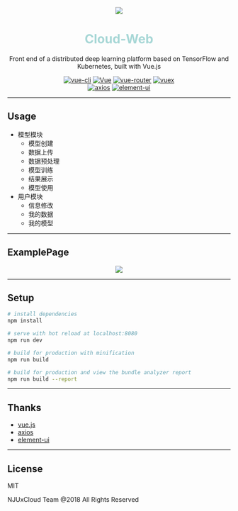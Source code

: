 <p align="center" style="width: 100%"><img src="https://github.com/NJUxCloud/Cloud-Web/blob/master/src/assets/cloudtitle.png?raw=true"/></p>
<h1 align="center" style="width: 100%; color: #a7d7d6;">Cloud-Web</h1>
<p align="center" style="width: 100%">Front end of a distributed deep learning platform based on TensorFlow and Kubernetes, built with Vue.js</p>
<p align="center">
  <a href="https://github.com/vuejs/vue-cli"><img src="https://img.shields.io/badge/vue--cli-v2.5.16-blue.svg" alt="vue-cli"></a>
  <a href="https://github.com/vuejs/vue"><img src="https://img.shields.io/badge/vue-v2.5.13-blue.svg" alt="Vue"></a>
  <a href="https://github.com/vuejs/vue-router"><img src="https://img.shields.io/badge/vue--router-v3.0.1-blue.svg" alt="vue-router"></a>
  <a href="https://github.com/vuejs/vuex"><img src="https://img.shields.io/badge/vuex-v3.0.1-blue.svg" alt="vuex"></a>
    <br>
  <a href="https://www.npmjs.com/package/axios"><img src="https://img.shields.io/badge/axios-v0.18.0-blue.svg" alt="axios"></a>
  <a href="http://element.eleme.io/#/zh-CN"><img src="https://img.shields.io/badge/element--ui-v2.2.0-blue.svg" alt="element-ui"></a>

</p>

****
## Usage
* 模型模块
    * 模型创建
    * 数据上传
    * 数据预处理
    * 模型训练
    * 结果展示
    * 模型使用
* 用户模块
    * 信息修改
    * 我的数据
    * 我的模型

****
## ExamplePage
<p align="center" style="width: 100%"><img src="https://github.com/NJUxCloud/Cloud-Web/blob/master/src/assets/creation.png?raw=true"/></p>


****
## Setup
``` bash
# install dependencies
npm install

# serve with hot reload at localhost:8080
npm run dev

# build for production with minification
npm run build

# build for production and view the bundle analyzer report
npm run build --report
```

****
## Thanks
- [vue.js](https://github.com/vuejs)
- [axios](https://www.npmjs.com/package/axios)
- [element-ui](http://element.eleme.io/#/zh-CN)

****
## License

MIT

NJUxCloud Team @2018 All Rights Reserved
